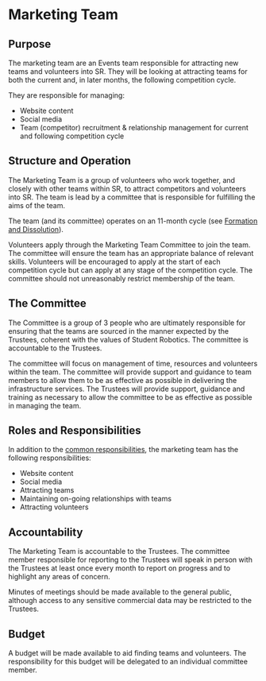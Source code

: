 # Marketing Team

## Purpose

The marketing team are an Events team responsible for attracting new teams and volunteers into SR. They will be looking at attracting teams for both the current and, in later months, the following competition cycle.

They are responsible for managing:

* Website content
* Social media
* Team (competitor) recruitment & relationship management for current and following competition cycle

## Structure and Operation

The Marketing Team is a group of volunteers who work together, and closely with other teams within SR, to attract competitors and volunteers into SR. The team is lead by a committee that is responsible for fulfilling the aims of the team.

The team (and its committee) operates on an 11-month cycle (see [Formation and Dissolution](committee-membership.md)).

Volunteers apply through the Marketing Team Committee to join the team. The committee will ensure the team has an appropriate balance of relevant skills. Volunteers will be encouraged to apply at the start of each competition cycle but can apply at any stage of the competition cycle. The committee should not unreasonably restrict membership of the team.

## The Committee

The Committee is a group of 3 people who are ultimately responsible for ensuring that the teams are sourced in the manner expected by the Trustees, coherent with the values of Student Robotics. The committee is accountable to the Trustees.

The committee will focus on management of time, resources and volunteers within the team. The committee will provide support and guidance to team members to allow them to be as effective as possible in delivering the infrastructure services. The Trustees will provide support, guidance and training as necessary to allow the committee to be as effective as possible in managing the team.

## Roles and Responsibilities

In addition to the [common responsibilities](common-responsibilities.md), the marketing team has the following responsibilities:

* Website content
* Social media
* Attracting teams
* Maintaining on-going relationships with teams
* Attracting volunteers

## Accountability

The Marketing Team is accountable to the Trustees. The committee member responsible for reporting to the Trustees will speak in person with the Trustees at least once every month to report on progress and to highlight any areas of concern.

Minutes of meetings should be made available to the general public, although access to any sensitive commercial data may be restricted to the Trustees.

## Budget

A budget will be made available to aid finding teams and volunteers. The responsibility for this budget will be delegated to an individual committee member.
